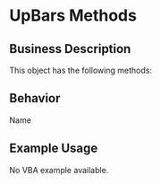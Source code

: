 # UpBars Methods

## Business Description
This object has the following methods:

## Behavior
Name

## Example Usage
No VBA example available.